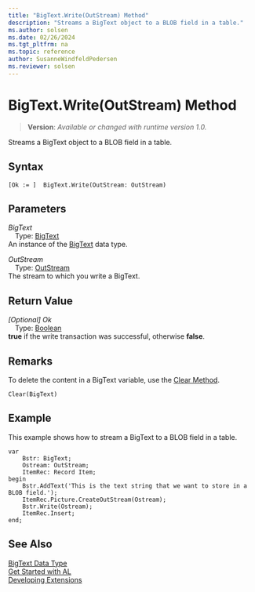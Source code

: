 ```yaml
---
title: "BigText.Write(OutStream) Method"
description: "Streams a BigText object to a BLOB field in a table."
ms.author: solsen
ms.date: 02/26/2024
ms.tgt_pltfrm: na
ms.topic: reference
author: SusanneWindfeldPedersen
ms.reviewer: solsen
---
```

[//]: # (START>DO_NOT_EDIT)
[//]: # (IMPORTANT:Do not edit any of the content between here and the END>DO_NOT_EDIT.)
[//]: # (Any modifications should be made in the .xml files in the ModernDev repo.)
# BigText.Write(OutStream) Method
> **Version**: _Available or changed with runtime version 1.0._

Streams a BigText object to a BLOB field in a table.


## Syntax
```AL
[Ok := ]  BigText.Write(OutStream: OutStream)
```
## Parameters
*BigText*  
&emsp;Type: [BigText](bigtext-data-type.md)  
An instance of the [BigText](bigtext-data-type.md) data type.  

*OutStream*  
&emsp;Type: [OutStream](../outstream/outstream-data-type.md)  
The stream to which you write a BigText.  


## Return Value
*[Optional] Ok*  
&emsp;Type: [Boolean](../boolean/boolean-data-type.md)  
**true** if the write transaction was successful, otherwise **false**.


[//]: # (IMPORTANT: END>DO_NOT_EDIT)

## Remarks

To delete the content in a BigText variable, use the [Clear Method](../../methods-auto/system/system-clear-joker-method.md).  
  
```al
Clear(BigText)  
```  
  
## Example

This example shows how to stream a BigText to a BLOB field in a table.  

```al
var
    Bstr: BigText;
    Ostream: OutStream;
    ItemRec: Record Item;
begin 
    Bstr.AddText('This is the text string that we want to store in a BLOB field.');  
    ItemRec.Picture.CreateOutStream(Ostream);  
    Bstr.Write(Ostream);  
    ItemRec.Insert;  
end;
```  

## See Also

[BigText Data Type](bigtext-data-type.md)  
[Get Started with AL](../../devenv-get-started.md)  
[Developing Extensions](../../devenv-dev-overview.md)